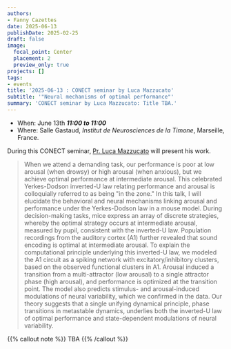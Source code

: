 ```yaml
---
authors:
- Fanny Cazettes
date: 2025-06-13
publishDate: 2025-02-25
draft: false
image:
  focal_point: Center
  placement: 2
  preview_only: true
projects: []
tags:
- events
title: '2025-06-13 : CONECT seminar by Luca Mazzucato'
subtitle: '"Neural mechanisms of optimal performance"'
summary: 'CONECT seminar by Luca Mazzucato: Title TBA.'
---
```



* When: June 13th ***11:00 to 11:00*** 
* Where: Salle Gastaud, _Institut de Neurosciences de la Timone_, Marseille, France.

During this CONECT seminar, [Pr. Luca Mazzucato](https://www.mazzulab.com/ ) will present his work.


> When we attend a demanding task, our performance is poor at low arousal (when drowsy) or high arousal (when anxious), but we achieve optimal performance at intermediate arousal. This celebrated Yerkes-Dodson inverted-U law relating performance and arousal is colloquially referred to as being "in the zone." In this talk, I will elucidate the behavioral and neural mechanisms linking arousal and performance under the Yerkes-Dodson law in a mouse model. During decision-making tasks, mice express an array of discrete strategies, whereby the optimal strategy occurs at intermediate arousal, measured by pupil, consistent with the inverted-U law. Population recordings from the auditory cortex (A1) further revealed that sound encoding is optimal at intermediate arousal. To explain the computational principle underlying this inverted-U law, we modeled the A1 circuit as a spiking network with excitatory/inhibitory clusters, based on the observed functional clusters in A1. Arousal induced a transition from a multi-attractor (low arousal) to a single attractor phase (high arousal), and performance is optimized at the transition point. The model also predicts stimulus- and arousal-induced modulations of neural variability, which we confirmed in the data. Our theory suggests that a single unifying dynamical principle, phase transitions in metastable dynamics, underlies both the inverted-U law of optimal performance and state-dependent modulations of neural variability.


{{% callout note %}}
TBA 
{{% /callout %}}
